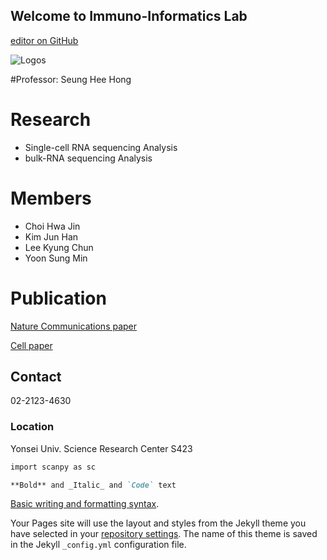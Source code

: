 ## Welcome to Immuno-Informatics Lab 

[editor on GitHub](https://github.com/ysbchonglab/homepage/edit/gh-pages/index.md)

![Logos](https://user-images.githubusercontent.com/60769265/159907203-9dc60069-2c97-442d-af9e-74fef74c0aa4.jpeg)

#Professor: Seung Hee Hong

# Research
- Single-cell RNA sequencing Analysis
- bulk-RNA sequencing Analysis


# Members 
- Choi Hwa Jin
- Kim Jun Han
- Lee Kyung Chun
- Yoon Sung Min 

# Publication
[Nature Communications paper](https://www.nature.com/articles/s41590-020-0743-0)

[Cell paper](https://pubmed.ncbi.nlm.nih.gov/34384544/)

## Contact
02-2123-4630

### Location
Yonsei Univ. Science Research Center S423


```markdown
import scanpy as sc

**Bold** and _Italic_ and `Code` text


```
[Basic writing and formatting syntax](https://docs.github.com/en/github/writing-on-github/getting-started-with-writing-and-formatting-on-github/basic-writing-and-formatting-syntax).

Your Pages site will use the layout and styles from the Jekyll theme you have selected in your [repository settings](https://github.com/ysbchonglab/homepage/settings/pages). The name of this theme is saved in the Jekyll `_config.yml` configuration file.
